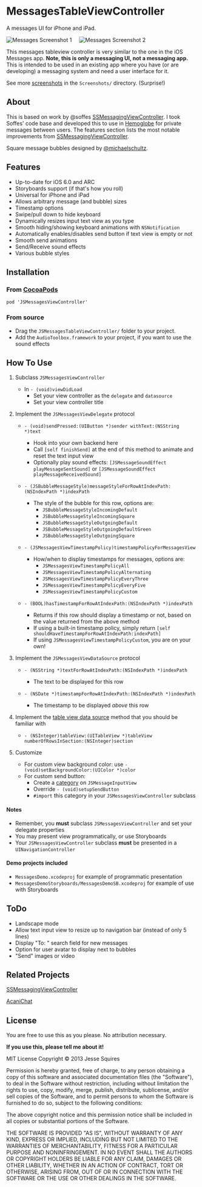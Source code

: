 # MessagesTableViewController

A messages UI for iPhone and iPad.

![Messages Screenshot 1][img1] &nbsp;&nbsp;&nbsp; ![Messages Screenshot 2][img2]

This messages tableview controller is very similar to the one in the iOS Messages app. **Note, this is only a messaging UI, not a messaging app.** This is intended to be used in an existing app where you have (or are developing) a messaging system and need a user interface for it.

See more [screenshots](https://github.com/jessesquires/MessagesTableViewController/tree/master/Screenshots) in the `Screenshots/` directory. (Surprise!)

## About

This is based on work by @soffes [SSMessagingViewController][ss]. I took Soffes' code base and developed this to use in [Hemoglobe](http://www.hemoglobe.com) for private messages between users. The features section lists the most notable improvements from [SSMessagingViewController][ss].

Square message bubbles designed by [@michaelschultz](http://www.twitter.com/michaelschultz).

## Features 

* Up-to-date for iOS 6.0 and ARC
* Storyboards support (if that's how you roll)
* Universal for iPhone and iPad
* Allows arbitrary message (and bubble) sizes
* Timestamp options
* Swipe/pull down to hide keyboard
* Dynamically resizes input text view as you type
* Smooth hiding/showing keyboard animations with `NSNotification`
* Automatically enables/disables send button if text view is empty or not
* Smooth send animations
* Send/Receive sound effects
* Various bubble styles

## Installation

### From [CocoaPods](http://www.cocoapods.org)

    pod 'JSMessagesViewController'

### From source

* Drag the `JSMessagesTableViewController/` folder to your project.
* Add the `AudioToolbox.framework` to your project, if you want to use the sound effects

## How To Use

1. Subclass `JSMessagesViewController`
	* In `- (void)viewDidLoad`
		* Set your view controller as the `delegate` and `datasource`
		* Set your view controller title

2. Implement the `JSMessagesViewDelegate` protocol
	* `- (void)sendPressed:(UIButton *)sender withText:(NSString *)text`
		* Hook into your own backend here
		* Call `[self finishSend]` at the end of this method to animate and reset the text input view
		* Optionally play sound effects: `[JSMessageSoundEffect playMessageSentSound]` or `[JSMessageSoundEffect playMessageReceivedSound]`

	* `- (JSBubbleMessageStyle)messageStyleForRowAtIndexPath:(NSIndexPath *)indexPath`
		* The style of the bubble for this row, options are:
			* `JSBubbleMessageStyleIncomingDefault`
			* `JSBubbleMessageStyleIncomingSquare`
			* `JSBubbleMessageStyleOutgoingDefault`
			* `JSBubbleMessageStyleOutgoingDefaultGreen`
			* `JSBubbleMessageStyleOutgoingSquare`

	* `- (JSMessagesViewTimestampPolicy)timestampPolicyForMessagesView`
		* How/when to display timestamps for messages, options are:
			* `JSMessagesViewTimestampPolicyAll`
			* `JSMessagesViewTimestampPolicyAlternating`
			* `JSMessagesViewTimestampPolicyEveryThree`
			* `JSMessagesViewTimestampPolicyEveryFive`
			* `JSMessagesViewTimestampPolicyCustom`

	* `- (BOOL)hasTimestampForRowAtIndexPath:(NSIndexPath *)indexPath`
		* Returns if this row should display a timestamp or not, based on the value returned from the above method
		* If using a built-in timestamp policy, simply return `[self shouldHaveTimestampForRowAtIndexPath:indexPath]`
		* If using `JSMessagesViewTimestampPolicyCustom`, you are on your own!

3. Implement the `JSMessagesViewDataSource` protocol
	* `- (NSString *)textForRowAtIndexPath:(NSIndexPath *)indexPath`
		* The text to be displayed for this row

	* `- (NSDate *)timestampForRowAtIndexPath:(NSIndexPath *)indexPath`
		* The timestamp to be displayed *above* this row

4. Implement the [table view data source][ref1] method that you should be familiar with
	* `- (NSInteger)tableView:(UITableView *)tableView numberOfRowsInSection:(NSInteger)section`

5. Customize
	* For custom view background color: use `- (void)setBackgroundColor:(UIColor *)color`
	* For custom send button:
		* Create a [category][ref2] on `JSMessageInputView`
		* Override `- (void)setupSendButton`
		* `#import` this category in your `JSMessagesViewController` subclass 

#### Notes

* Remember, you **must** subclass `JSMessagesViewController` and set your delegate properties
* You may present view programmatically, or use Storyboards
* Your `JSMessagesViewController` subclass **must** be presented in a `UINavigationController`

#### Demo projects included

* `MessagesDemo.xcodeproj` for example of programmatic presentation
* `MessagesDemoStoryboards/MessagesDemoSB.xcodeproj` for example of use with Storyboards

## ToDo

* Landscape mode
* Allow text input view to resize up to navigation bar (instead of only 5 lines)
* Display "To: <recipient>" search field for new messages
* Option for user avatar to display next to bubbles
* "Send" images or video

## Related Projects

[SSMessagingViewController][ss]

[AcaniChat](https://github.com/acani/AcaniChat)


## License

You are free to use this as you please. No attribution necessary. 

**If you use this, please tell me about it!**

MIT License
Copyright &copy; 2013 Jesse Squires

Permission is hereby granted, free of charge, to any person obtaining a copy of this software and associated documentation files (the "Software"), to deal in the Software without restriction, including without limitation the rights to use, copy, modify, merge, publish, distribute, sublicense, and/or sell copies of the Software, and to permit persons to whom the Software is furnished to do so, subject to the following conditions:

The above copyright notice and this permission notice shall be included in all copies or substantial portions of the Software.

THE SOFTWARE IS PROVIDED "AS IS", WITHOUT WARRANTY OF ANY KIND, EXPRESS OR IMPLIED, INCLUDING BUT NOT LIMITED TO THE WARRANTIES OF MERCHANTABILITY, FITNESS FOR A PARTICULAR PURPOSE AND NONINFRINGEMENT. IN NO EVENT SHALL THE AUTHORS OR COPYRIGHT HOLDERS BE LIABLE FOR ANY CLAIM, DAMAGES OR OTHER LIABILITY, WHETHER IN AN ACTION OF CONTRACT, TORT OR OTHERWISE, ARISING FROM, OUT OF OR IN CONNECTION WITH THE SOFTWARE OR THE USE OR OTHER DEALINGS IN THE SOFTWARE.


[ss]:https://github.com/soffes/ssmessagesviewcontroller

[ref1]:http://developer.apple.com/library/ios/#documentation/uikit/reference/UITableViewDataSource_Protocol/Reference/Reference.html#//apple_ref/occ/intf/UITableViewDataSource
[ref2]:http://developer.apple.com/library/ios/#documentation/cocoa/conceptual/ProgrammingWithObjectiveC/CustomizingExistingClasses/CustomizingExistingClasses.html

[img1]:https://raw.github.com/jessesquires/MessagesTableViewController/master/Screenshots/iphone5-screenshot1.png
[img2]:https://raw.github.com/jessesquires/MessagesTableViewController/master/Screenshots/iphone5-screenshot2.png
[img3]:https://raw.github.com/jessesquires/MessagesTableViewController/master/Screenshots/iphone5-screenshot3.png
